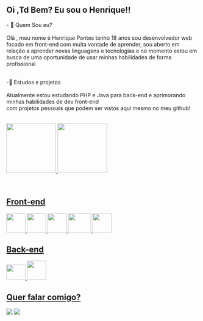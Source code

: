 ## Oi ,Td Bem? Eu sou o Henrique!!
<div aling="center">
- 🔭 Quem Sou eu? <br>
   <br>  Olá , meu nome é Henrique Pontes tenho 18 anos sou desenvolvedor web focado em front-end 
        com muita vontade de aprender, sou aberto em relação a aprender novas linguagens e tecnologias 
        e no momento estou em busca de uma oportunidade de usar minhas habilidades de forma profissional 
                                                                                                      
<br>-🍎 Estudos e projetos <br>
<br>Atualmente estou estudando PHP e Java para back-end e aprimorando minhas habilidades de dev front-end <br>
com projetos pessoais que podem ser vistos aqui mesmo no meu github!

 <br><a href="https://github.com/Henriquedeval">
  <img height="130em" src="https://github-readme-stats.vercel.app/api?username=Henriquedeval&show_icons=true&theme=dark&include_all_commits=true&count_private=true"/>
  <img height="130em" src="https://github-readme-stats.vercel.app/api/top-langs/?username=Henriquedeval&layout=compact&langs_count=7&theme=dark"/>
  </div><br>
  
  ## Front-end
 <img src="https://cdn.jsdelivr.net/gh/devicons/devicon/icons/html5/html5-original.svg" width="50px" height="50px" />
   <img src="https://cdn.jsdelivr.net/gh/devicons/devicon/icons/css3/css3-original.svg" width="50px" height="50px" />
      <img src="https://cdn.jsdelivr.net/gh/devicons/devicon/icons/javascript/javascript-original.svg" width="50px" height="50px" /> 
            <img src="https://cdn.jsdelivr.net/gh/devicons/devicon/icons/bootstrap/bootstrap-original.svg" width="60px" height="50px" />
            <img src="https://cdn.jsdelivr.net/gh/devicons/devicon/icons/figma/figma-original.svg" width="50px" height="50px" />
          
  ## Back-end
  <img src="https://cdn.jsdelivr.net/gh/devicons/devicon/icons/php/php-original.svg" width="50px" height="40px"/>
  <img src="https://cdn.jsdelivr.net/gh/devicons/devicon/icons/java/java-original.svg"  width="50px" height="50px" />
                    
                
          
## Quer falar comigo?
<a href="lealhenrique58@gmail.com" target="_blank"><img src="https://img.shields.io/badge/Gmail-D14836?style=for-the-badge&logo=gmail&logoColor=white"/></a>
<a href="https://www.linkedin.com/in/henrique-pontes-475664210/" target="_blank"> <img src="https://img.shields.io/badge/LinkedIn-0077B5?style=for-the-badge&logo=linkedin&logoColor=white"/></a> 
